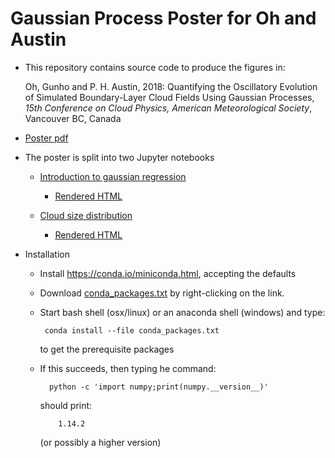 # Gaussian Process Poster for Oh and Austin

* This repository contains source code to produce the figures in:

  Oh, Gunho and P. H. Austin, 2018: Quantifying the Oscillatory Evolution of Simulated Boundary-Layer Cloud Fields Using Gaussian Processes, *15th Conference on Cloud Physics, American Meteorological Society*, Vancouver BC, Canada

* [Poster pdf](loh_austin_amscloud_2018.pdf)

* The poster is split into two Jupyter notebooks

  * [Introduction to gaussian regression](notebooks/gaussian_regression.ipynb)
  
      * [Rendered HTML]()

  * [Cloud size distribution](notebooks/cloud_oscillation.ipynb)
  
      * [Rendered HTML](https://gitcdn.link/repo/phaustin/gaussian_processes_ams_2018/master/notebooks/cloud_oscillation.html)

* Installation

  * Install https://conda.io/miniconda.html, accepting the defaults

  * Download [conda_packages.txt](https://raw.githubusercontent.com/phaustin/gaussian_processes_ams_2018/master/utils/conda_packages.txt) by right-clicking on the link.

  * Start bash shell (osx/linux) or an anaconda shell (windows) and type:

         conda install --file conda_packages.txt

    to get the prerequisite packages

  * If this succeeds, then typing he command:

          python -c 'import numpy;print(numpy.__version__)'
 
     should print:

            1.14.2

     (or possibly a higher version)
